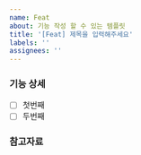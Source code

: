 ```yaml
---
name: Feat
about: 기능 작성 할 수 있는 템플릿
title: '[Feat] 제목을 입력해주세요'
labels: ''
assignees: ''
---
```


### 기능 상세

- [ ] 첫번째
- [ ] 두번째

### 참고자료
